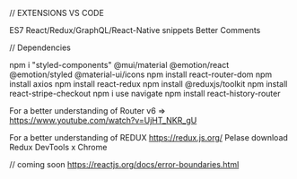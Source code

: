 // EXTENSIONS VS CODE

ES7 React/Redux/GraphQL/React-Native snippets Better Comments

// Dependencies

npm i "styled-components" @mui/material @emotion/react @emotion/styled @material-ui/icons
npm install react-router-dom
npm install axios
npm install react-redux
npm install @reduxjs/toolkit
npm install react-stripe-checkout
npm i use navigate
npm install react-history-router

For a better understanding of Router v6 => https://www.youtube.com/watch?v=UjHT_NKR_gU

For a better understanding of REDUX https://redux.js.org/
Pelase download Redux DevTools x Chrome

// coming soon
https://reactjs.org/docs/error-boundaries.html

